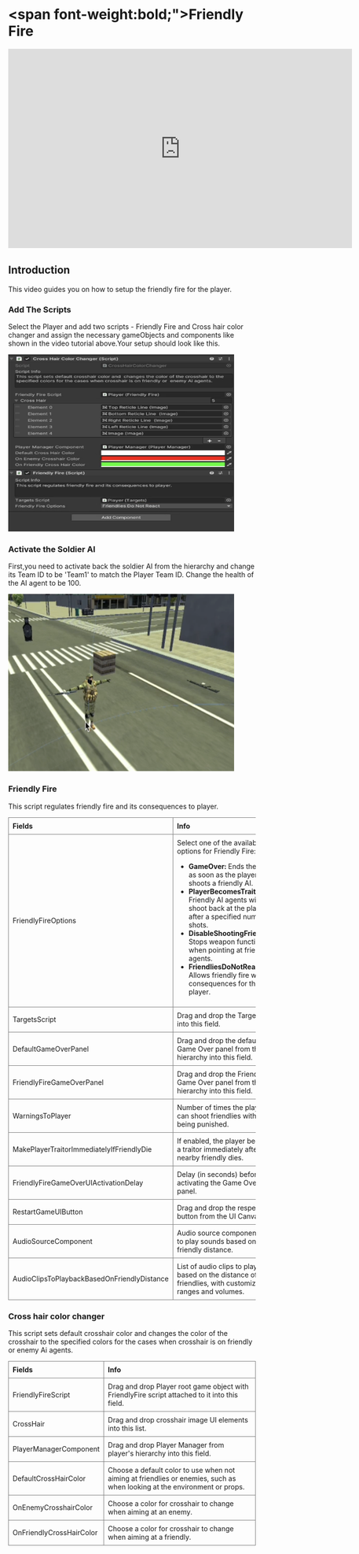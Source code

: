 # <span font-weight:bold;">Friendly Fire</span>

<div class="video-container">
    <iframe width="700" height="405" src="https://www.youtube.com/embed/hVD0wtHb4UM?si=PUNwfF04UUhETk_2" title="YouTube video player" frameborder="0" allow="accelerometer; autoplay; clipboard-write; encrypted-media; gyroscope; picture-in-picture; web-share" referrerpolicy="strict-origin-when-cross-origin" allowfullscreen></iframe>
</div>

## Introduction
This video guides you on how to setup the friendly fire for the player. 

### Add The Scripts
Select the Player and add two scripts - Friendly Fire and Cross hair color changer and assign the necessary gameObjects and components like shown in the video tutorial above.Your setup should look like this.

<img src="Images/FriendlyFireAndCrosshairColorChanger.png" alt="alt text" width="460" height="360">


### Activate the Soldier AI 
First,you need to activate back the soldier AI from the hierarchy and change its Team ID to be 'Team1' to match the Player Team ID. Change the health of the AI agent to be 100.

<img src="Images/SoldierActivation.png" alt="alt text" width="460" height="360">

### Friendly Fire

This script regulates friendly fire and its consequences to player.

<style>
    .custom-table {
        border-collapse: collapse;
        width: 100%;
    }
    .custom-table th, .custom-table td {
        border: 1px solid grey;
        padding: 8px;
        text-align: left;
    }
</style>

<table class="custom-table">
<tr>
<th>Fields</th>
<th>Info</th>
</tr>
<tr>
<td>FriendlyFireOptions</td>
<td>Select one of the available options for Friendly Fire:
<ul>
<li><b>GameOver:</b> Ends the game as soon as the player shoots a friendly AI.</li>
<li><b>PlayerBecomesTraitor:</b> Friendly AI agents will shoot back at the player after a specified number of shots.</li>
<li><b>DisableShootingFriendlies:</b> Stops weapon functionality when pointing at friendly AI agents.</li>
<li><b>FriendliesDoNotReact:</b> Allows friendly fire without consequences for the player.</li>
</ul>
</td>
</tr>
<tr>
<td>TargetsScript</td>
<td>Drag and drop the Target script into this field.</td>
</tr>
<tr>
<td>DefaultGameOverPanel</td>
<td>Drag and drop the default Game Over panel from the hierarchy into this field.</td>
</tr>
<tr>
<td>FriendlyFireGameOverPanel</td>
<td>Drag and drop the Friendly Fire Game Over panel from the hierarchy into this field.</td>
</tr>
<tr>
<td>WarningsToPlayer</td>
<td>Number of times the player can shoot friendlies without being punished.</td>
</tr>
<tr>
<td>MakePlayerTraitorImmediatelyIfFriendlyDie</td>
<td>If enabled, the player becomes a traitor immediately after a nearby friendly dies.</td>
</tr>
<tr>
<td>FriendlyFireGameOverUIActivationDelay</td>
<td>Delay (in seconds) before activating the Game Over panel.</td>
</tr>
<tr>
<td>RestartGameUIButton</td>
<td>Drag and drop the respective button from the UI Canvas.</td>
</tr>
<tr>
<td>AudioSourceComponent</td>
<td>Audio source component used to play sounds based on friendly distance.</td>
</tr>
<tr>
<td>AudioClipsToPlaybackBasedOnFriendlyDistance</td>
<td>List of audio clips to play based on the distance of friendlies, with customizable ranges and volumes.</td>
</tr>
</table>

### Cross hair color changer

This script sets default crosshair color and  changes the color of the crosshair to the specified colors for the cases when crosshair is on friendly or  enemy Ai agents.

<style>
    .custom-table {
        border-collapse: collapse;
        width: 100%;
    }
    .custom-table th, .custom-table td {
        border: 1px solid grey;
        padding: 8px;
        text-align: left;
    }
</style>

<table class="custom-table">
<tr>
<th>Fields</th>
<th>Info</th>
</tr>
<tr>
<td>FriendlyFireScript</td>
<td>Drag and drop Player root game object with FriendlyFire script attached to it into this field.</td>
</tr>
<tr>
<td>CrossHair</td>
<td>Drag and drop crosshair image UI elements into this list.</td>
</tr>
<tr>
<td>PlayerManagerComponent</td>
<td>Drag and drop Player Manager from player's hierarchy into this field.</td>
</tr>
<tr>
<td>DefaultCrossHairColor</td>
<td>Choose a default color to use when not aiming at friendlies or enemies, such as when looking at the environment or props.</td>
</tr>
<tr>
<td>OnEnemyCrosshairColor</td>
<td>Choose a color for crosshair to change when aiming at an enemy.</td>
</tr>
<tr>
<td>OnFriendlyCrossHairColor</td>
<td>Choose a color for crosshair to change when aiming at a friendly.</td>
</tr>
</table>
